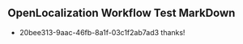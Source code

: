 ## OpenLocalization Workflow Test MarkDown
* 20bee313-9aac-46fb-8a1f-03c1f2ab7ad3 
thanks!<!--HONumber=Jan17_HO2-->